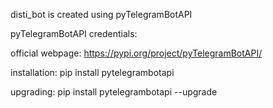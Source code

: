 disti_bot is created using pyTelegramBotAPI

pyTelegramBotAPI credentials:

official webpage:
https://pypi.org/project/pyTelegramBotAPI/

installation:
pip install pytelegrambotapi

upgrading:
pip install pytelegrambotapi --upgrade
